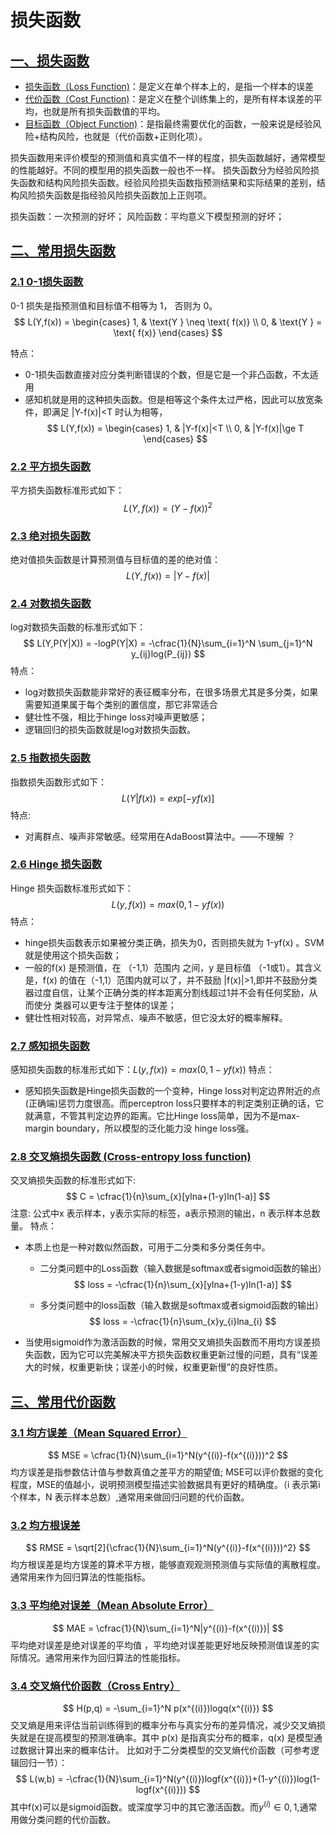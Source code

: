 # 损失函数

## [一、损失函数](#损失函数)

* [损失函数（Loss Function)]()：是定义在单个样本上的，是指一个样本的误差
* [代价函数（Cost Function)]()：是定义在整个训练集上的，是所有样本误差的平均，也就是所有损失函数值的平均。
* [目标函数（Object Function)]()：是指最终需要优化的函数，一般来说是经验风险+结构风险，也就是（代价函数+正则化项）。

损失函数用来评价模型的预测值和真实值不一样的程度，损失函数越好，通常模型的性能越好。不同的模型用的损失函数一般也不一样。
损失函数分为经验风险损失函数和结构风险损失函数。经验风险损失函数指预测结果和实际结果的差别，结构风险损失函数是指经验风险损失函数加上正则项。

损失函数：一次预测的好坏；
风险函数：平均意义下模型预测的好坏；

## [二、常用损失函数](#常用损失函数)

### [2.1 0-1损失函数]()
0-1 损失是指预测值和目标值不相等为 1， 否则为 0。
$$
L(Y,f(x)) =
\begin{cases}
1, & \text{Y } \neq \text{ f(x)} \\
0, & \text{Y } = \text{ f(x)}
\end{cases}
$$

特点：
- 0-1损失函数直接对应分类判断错误的个数，但是它是一个非凸函数，不太适用
- 感知机就是用的这种损失函数。但是相等这个条件太过严格，因此可以放宽条件，即满足 |Y-f(x)|<T 时认为相等，
$$
L(Y,f(x)) =
\begin{cases}
1, & |Y-f(x)|<T \\
0, & |Y-f(x)|\ge T
\end{cases}
$$


### [2.2 平方损失函数]()
平方损失函数标准形式如下：
$$
      L(Y,f(x)) = (Y-f(x))^2
$$
### [2.3 绝对损失函数]()
绝对值损失函数是计算预测值与目标值的差的绝对值：
$$
      L(Y,f(x)) = |Y-f(x)| 
$$

### [2.4 对数损失函数]()
log对数损失函数的标准形式如下：
$$
      L(Y,P(Y|X)) = -logP(Y|X) = -\cfrac{1}{N}\sum_{i=1}^N \sum_{j=1}^N y_{ij}log(P_{ij})
$$
特点：      
- log对数损失函数能非常好的表征概率分布，在很多场景尤其是多分类，如果需要知道果属于每个类别的置信度，那它非常适合
- 健壮性不强，相比于hinge loss对噪声更敏感；    
- 逻辑回归的损失函数就是log对数损失函数。
### [2.5 指数损失函数]()
指数损失函数形式如下：
$$
      L(Y|f(x)) = exp[-yf(x)]
$$
特点:      
- 对离群点、噪声非常敏感。经常用在AdaBoost算法中。——不理解 ？
### [2.6 Hinge 损失函数]()
Hinge 损失函数标准形式如下：
$$
      L(y,f(x)) = max(0,1-yf(x))
$$
特点：
- hinge损失函数表示如果被分类正确，损失为0，否则损失就为 1-yf(x) 。SVM 就是使用这个损失函数；
- 一般的f(x) 是预测值，在 （-1,1）范围内 之间，y 是目标值 （-1或1）。其含义是，f(x) 的值在（-1,1）范围内就可以了，并不鼓励 |f(x)|>1,即并不鼓励分类器过度自信，让某个正确分类的样本距离分割线超过1并不会有任何奖励，从而使分 类器可以更专注于整体的误差；
- 健壮性相对较高，对异常点、噪声不敏感，但它没太好的概率解释。
   

### [2.7 感知损失函数]()
感知损失函数的标准形式如下：$L(y,f(x)) = max(0,1-yf(x))$
特点：
- 感知损失函数是Hinge损失函数的一个变种，Hinge loss对判定边界附近的点(正确端)惩罚力度很高。而perceptron loss只要样本的判定类别正确的话，它就满意，不管其判定边界的距离。它比Hinge loss简单，因为不是max-margin boundary，所以模型的泛化能力没 hinge loss强。
### [2.8 交叉熵损失函数 (Cross-entropy loss function)](交叉熵损失函数)
     
交叉熵损失函数的标准形式如下:
$$
      C = \cfrac{1}{n}\sum_{x}[ylna+(1-y)ln(1-a)]
$$
注意: 公式中x 表示样本，y表示实际的标签，a表示预测的输出，n 表示样本总数量。
特点： 

- 本质上也是一种对数似然函数，可用于二分类和多分类任务中。
  * 二分类问题中的Loss函数（输入数据是softmax或者sigmoid函数的输出） 
$$
      loss = -\cfrac{1}{n}\sum_{x}[ylna+(1-y)ln(1-a)]
$$
      
  * 多分类问题中的loss函数（输入数据是softmax或者sigmoid函数的输出）
$$
      loss = -\cfrac{1}{n}\sum_{x}y_{i}lna_{i}
$$

- 当使用sigmoid作为激活函数的时候，常用交叉熵损失函数而不用均方误差损失函数，因为它可以完美解决平方损失函数权重更新过慢的问题，具有“误差大的时候，权重更新快；误差小的时候，权重更新慢”的良好性质。

## [三、常用代价函数](#常用代价函数)
### [3.1 均方误差（Mean Squared Error）]()

$$
      MSE = \cfrac{1}{N}\sum_{i=1}^N(y^{(i)}-f(x^{(i)}))^2
$$
均方误差是指参数估计值与参数真值之差平方的期望值; MSE可以评价数据的变化程度，MSE的值越小，说明预测模型描述实验数据具有更好的精确度。（i 表示第i个样本，N 表示样本总数）,通常用来做回归问题的代价函数。

### [3.2 均方根误差]()
$$
      RMSE = \sqrt[2]{\cfrac{1}{N}\sum_{i=1}^N(y^{(i)}-f(x^{(i)}))^2}
$$
均方根误差是均方误差的算术平方根，能够直观观测预测值与实际值的离散程度。通常用来作为回归算法的性能指标。            

### [3.3 平均绝对误差（Mean Absolute Error）]()

$$
      MAE = \cfrac{1}{N}\sum_{i=1}^N|y^{(i)}-f(x^{(i)})|
$$
平均绝对误差是绝对误差的平均值 ，平均绝对误差能更好地反映预测值误差的实际情况。通常用来作为回归算法的性能指标。

### [3.4 交叉熵代价函数（Cross Entry）]()

$$
      H(p,q) = -\sum_{i=1}^N p(x^{(i)})logq(x^{(i)})
$$
交叉熵是用来评估当前训练得到的概率分布与真实分布的差异情况，减少交叉熵损失就是在提高模型的预测准确率。其中 p(x) 是指真实分布的概率，q(x) 是模型通过数据计算出来的概率估计。
比如对于二分类模型的交叉熵代价函数（可参考逻辑回归一节）：
$$
      L(w,b) = -\cfrac{1}{N}\sum_{i=1}^N(y^{(i)})logf(x^{(i)})+(1-y^{(i)})log(1-logf(x^{(i)}))
$$ 
其中f(x)可以是sigmoid函数。或深度学习中的其它激活函数。而$y^{(i)}∈{0,1}$,通常用做分类问题的代价函数。